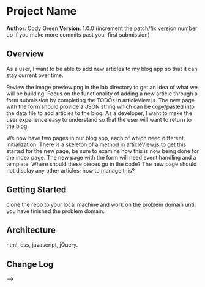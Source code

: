 # Project Name

**Author**: Cody Green
**Version**: 1.0.0 (increment the patch/fix version number up if you make more commits past your first submission)

## Overview
<!-- Provide a high level overview of what this application is and why you are building it, beyond the fact that it's an assignment for a Code Fellows 301 class. (i.e. What's your problem domain?) -->
As a user, I want to be able to add new articles to my blog app so that it can stay current over time.

Review the image preview.png in the lab directory to get an idea of what we will be building.
Focus on the functionality of adding a new article through a form submission by completing the TODOs in articleView.js.
The new page with the form should provide a JSON string which can be copy/pasted into the data file to add articles to the blog.
As a developer, I want to make the user experience easy to understand so that the user will want to return to the blog.

We now have two pages in our blog app, each of which need different initialization. There is a skeleton of a method in articleView.js to get this started for the new page; be sure to examine how this is now being done for the index page.
The new page with the form will need event handling and a template. Where should these pieces go in the code?
The new page should not display any other articles; how to manage this?
## Getting Started
<!-- What are the steps that a user must take in order to build this app on their own machine and get it running? -->

clone the repo to your local machine and work on the problem domain until you have finished the problem domain.

## Architecture
<!-- Provide a detailed description of the application design. What technologies (languages, libraries, etc) you're using, and any other relevant design information. -->
html, css, javascript, jQuery.

## Change Log
<!-- Use this are to document the iterative changes made to your application as each feature is successfully implemented. Use time stamps. Here's an examples:

01-01-2001 4:59pm - Application now has a fully-functional express server, with GET and POST routes for the book resource.

## Credits and Collaborations
<!-- Give credit (and a link) to other people or resources that helped you build this application. -->
-->